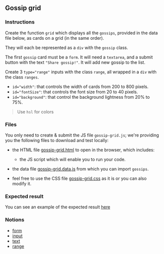 ## Gossip grid

### Instructions

Create the function `grid` which displays all the `gossips`, provided in the data file below, as cards on a grid (in the same order).

They will each be represented as a `div` with the `gossip` class.

The first `gossip` card must be a `form`. It will need a `textarea`, and a submit button with the text `"Share gossip!"`. It will add new gossip to the list.

Create 3 `type="range"` inputs with the class `range`, all wrapped in a `div` with the class `ranges`.
- `id="width"`: that controls the width of cards from 200 to 800 pixels.
- `id="fontSize"`: that controls the font size from 20 to 40 pixels.
- `id="background"`: that control the background lightness from 20% to 75%.

> Use `hsl` for colors

### Files

You only need to create & submit the JS file `gossip-grid.js`; we're providing you the following files to download and test locally:

- the HTML file [gossip-grid.html](./gossip-grid.html) to open in the browser, which includes:

  - the JS script which will enable you to run your code.

- the data file [gossip-grid.data.js](./gossip-grid.data.js) from which you can import `gossips`.

- feel free to use the CSS file [gossip-grid.css](./gossip-grid.css) as it is or you can also modify it.

### Expected result

You can see an example of the expected result [here](https://youtu.be/nbR2eHBqTxU)

### Notions

- [form](https://developer.mozilla.org/en-US/docs/Web/HTML/Element/Form)
- [input](https://developer.mozilla.org/en-US/docs/Web/HTML/Element/Input)
- [text](https://developer.mozilla.org/en-US/docs/Web/HTML/Element/input/text)
- [range](https://developer.mozilla.org/en-US/docs/Web/HTML/Element/input/range)
